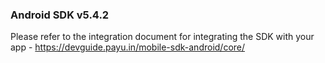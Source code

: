 
### Android SDK v5.4.2

Please refer to the integration document for integrating the SDK with your app - 
https://devguide.payu.in/mobile-sdk-android/core/
